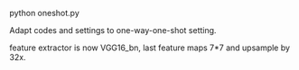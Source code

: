 python oneshot.py

Adapt codes and settings to one-way-one-shot setting.

feature extractor is now VGG16_bn, last feature maps 7*7 and upsample by 32x.
